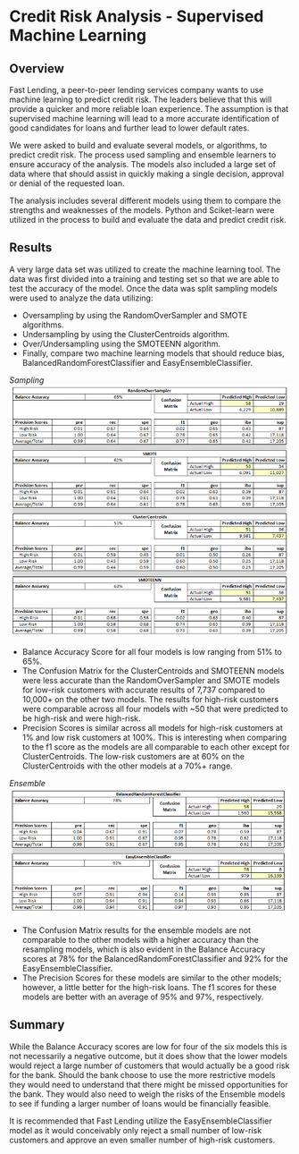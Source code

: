 # Credit Risk Analysis - Supervised Machine Learning

## Overview
Fast Lending, a peer-to-peer lending services company wants to use machine learning to predict credit risk. The leaders believe that this will provide a quicker and more reliable loan experience. The assumption is that supervised machine learning will lead to a more accurate identification of good candidates for loans and further lead to lower default rates.

We were asked to build and evaluate several models, or algorithms, to predict credit risk. The process used sampling and ensemble learners to ensure accuracy of the analysis. The models also included a large set of data where that should assist in quickly making a single decision, approval or denial of the requested loan.

The analysis includes several different models using them to compare the strengths and weaknesses of the models. Python and Sciket-learn were utilized in the process to build and evaluate the data and predict credit risk.

 
## Results
A very large data set was utilized to create the machine learning tool.  The data was first divided into a training and testing set so that we are able to test the accuracy of the model.  Once the data was split sampling models were used to analyze the data utilizing:

* Oversampling by using the RandomOverSampler and SMOTE algorithms.
* Undersampling by using the ClusterCentroids algorithm.
* Over/Undersampling using the SMOTEENN algorithm.
* Finally, compare two machine learning models that should reduce bias, BalancedRandomForestClassifier and EasyEnsembleClassifier.

*Sampling*
![](Module-17-Challenge-Resources/Resources/model_outputs.PNG)

* Balance Accuracy Score for all four models is low ranging from 51% to 65%.
* The Confusion Matrix for the ClusterCentroids and SMOTEENN models were less accurate than the RandomOverSampler and SMOTE models for low-risk customers with accurate results of 7,737 compared to 10,000+ on the other two models. The results for high-risk customers were comparable across all four models with ~50 that were predicted to be high-risk and were high-risk.
* Precision Scores is similar across all models for high-risk customers at 1% and low risk customers at 100%. This is interesting when comparing to the f1 score as the models are all comparable to each other except for ClusterCentroids. The low-risk customers are at 60% on the ClusterCentroids with the other models at a 70%+ range.
 

*Ensemble*
   ![](Module-17-Challenge-Resources/Resources/ensemble_outputs.PNG)

* The Confusion Matrix results for the ensemble models are not comparable to the other models with a higher accuracy than the resampling models, which is also evident in the Balance Accuracy scores at 78% for the BalancedRandomForestClassifier and 92% for the EasyEnsembleClassifier.
* The Precision Scores for these models are similar to the other models; however, a little better for the high-risk loans. The f1 scores for these models are better with an average of 95% and 97%, respectively.


## Summary
While the Balance Accuracy scores are low for four of the six models this is not necessarily a negative outcome, but it does show that the lower models would reject a large number of customers that would actually be a good risk for the bank. Should the bank choose to use the more restrictive models they would need to understand that there might be missed opportunities for the bank. They would also need to weigh the risks of the Ensemble models to see if funding a larger number of loans would be financially feasible.

It is recommended that Fast Lending utilize the EasyEnsembleClassifier model as it would conceivably only reject a small number of low-risk customers and approve an even smaller number of high-risk customers.
